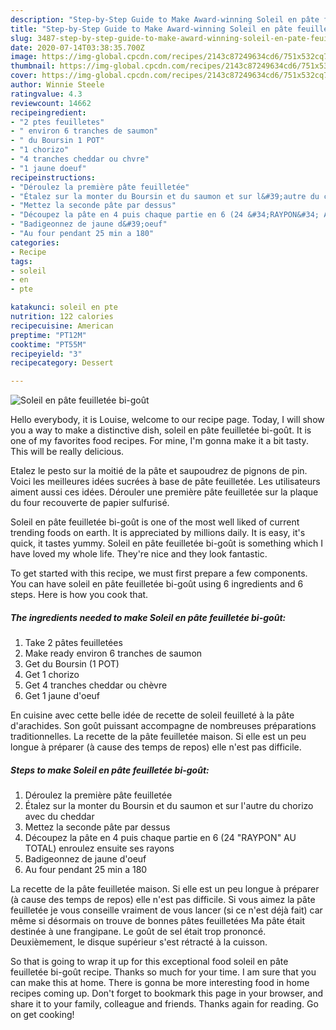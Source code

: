 ```yaml
---
description: "Step-by-Step Guide to Make Award-winning Soleil en pâte feuilletée bi-goût"
title: "Step-by-Step Guide to Make Award-winning Soleil en pâte feuilletée bi-goût"
slug: 3487-step-by-step-guide-to-make-award-winning-soleil-en-pate-feuilletee-bi-gout
date: 2020-07-14T03:38:35.700Z
image: https://img-global.cpcdn.com/recipes/2143c87249634cd6/751x532cq70/soleil-en-pate-feuilletee-bi-gout-photo-principale-de-la-recette.jpg
thumbnail: https://img-global.cpcdn.com/recipes/2143c87249634cd6/751x532cq70/soleil-en-pate-feuilletee-bi-gout-photo-principale-de-la-recette.jpg
cover: https://img-global.cpcdn.com/recipes/2143c87249634cd6/751x532cq70/soleil-en-pate-feuilletee-bi-gout-photo-principale-de-la-recette.jpg
author: Winnie Steele
ratingvalue: 4.3
reviewcount: 14662
recipeingredient:
- "2 ptes feuilletes"
- " environ 6 tranches de saumon"
- " du Boursin 1 POT"
- "1 chorizo"
- "4 tranches cheddar ou chvre"
- "1 jaune doeuf"
recipeinstructions:
- "Déroulez la première pâte feuilletée"
- "Étalez sur la monter du Boursin et du saumon et sur l&#39;autre du chorizo avec du cheddar"
- "Mettez la seconde pâte par dessus"
- "Découpez la pâte en 4 puis chaque partie en 6 (24 &#34;RAYPON&#34; AU TOTAL) enroulez ensuite ses rayons"
- "Badigeonnez de jaune d&#39;oeuf"
- "Au four pendant 25 min a 180"
categories:
- Recipe
tags:
- soleil
- en
- pte

katakunci: soleil en pte 
nutrition: 122 calories
recipecuisine: American
preptime: "PT12M"
cooktime: "PT55M"
recipeyield: "3"
recipecategory: Dessert

---
```



![Soleil en pâte feuilletée bi-goût](https://img-global.cpcdn.com/recipes/2143c87249634cd6/751x532cq70/soleil-en-pate-feuilletee-bi-gout-photo-principale-de-la-recette.jpg)

Hello everybody, it is Louise, welcome to our recipe page. Today, I will show you a way to make a distinctive dish, soleil en pâte feuilletée bi-goût. It is one of my favorites food recipes. For mine, I'm gonna make it a bit tasty. This will be really delicious.

Etalez le pesto sur la moitié de la pâte et saupoudrez de pignons de pin. Voici les meilleures idées sucrées à base de pâte feuilletée. Les utilisateurs aiment aussi ces idées. Dérouler une première pâte feuilletée sur la plaque du four recouverte de papier sulfurisé.

Soleil en pâte feuilletée bi-goût is one of the most well liked of current trending foods on earth. It is appreciated by millions daily. It is easy, it's quick, it tastes yummy. Soleil en pâte feuilletée bi-goût is something which I have loved my whole life. They're nice and they look fantastic.


To get started with this recipe, we must first prepare a few components. You can have soleil en pâte feuilletée bi-goût using 6 ingredients and 6 steps. Here is how you cook that.

<!--inarticleads1-->

##### The ingredients needed to make Soleil en pâte feuilletée bi-goût:

1. Take 2 pâtes feuilletées
1. Make ready  environ 6 tranches de saumon
1. Get  du Boursin (1 POT)
1. Get 1 chorizo
1. Get 4 tranches cheddar ou chèvre
1. Get 1 jaune d&#39;oeuf


En cuisine avec cette belle idée de recette de soleil feuilleté à la pâte d&#39;arachides. Son goût puissant accompagne de nombreuses préparations traditionnelles. La recette de la pâte feuilletée maison. Si elle est un peu longue à préparer (à cause des temps de repos) elle n&#39;est pas difficile. 

<!--inarticleads2-->

##### Steps to make Soleil en pâte feuilletée bi-goût:

1. Déroulez la première pâte feuilletée
1. Étalez sur la monter du Boursin et du saumon et sur l&#39;autre du chorizo avec du cheddar
1. Mettez la seconde pâte par dessus
1. Découpez la pâte en 4 puis chaque partie en 6 (24 &#34;RAYPON&#34; AU TOTAL) enroulez ensuite ses rayons
1. Badigeonnez de jaune d&#39;oeuf
1. Au four pendant 25 min a 180


La recette de la pâte feuilletée maison. Si elle est un peu longue à préparer (à cause des temps de repos) elle n&#39;est pas difficile. Si vous aimez la pâte feuilletée je vous conseille vraiment de vous lancer (si ce n&#39;est déjà fait) car même si désormais on trouve de bonnes pâtes feuilletées Ma pâte était destinée à une frangipane. Le goût de sel était trop prononcé. Deuxièmement, le disque supérieur s&#39;est rétracté à la cuisson. 

So that is going to wrap it up for this exceptional food soleil en pâte feuilletée bi-goût recipe. Thanks so much for your time. I am sure that you can make this at home. There is gonna be more interesting food in home recipes coming up. Don't forget to bookmark this page in your browser, and share it to your family, colleague and friends. Thanks again for reading. Go on get cooking!
